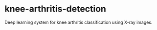 # knee-arthritis-detection
Deep learning system for knee arthritis classification using X-ray images.
